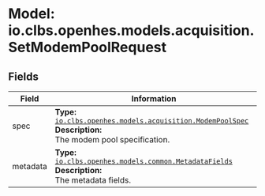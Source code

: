 # Model: io.clbs.openhes.models.acquisition.SetModemPoolRequest

## Fields

| Field | Information |
| --- | --- |
| spec | <b>Type:</b> [`io.clbs.openhes.models.acquisition.ModemPoolSpec`](model-io-clbs-openhes-models-acquisition-modempoolspec.md)<br><b>Description:</b><br>The modem pool specification. |
| metadata | <b>Type:</b> [`io.clbs.openhes.models.common.MetadataFields`](model-io-clbs-openhes-models-common-metadatafields.md)<br><b>Description:</b><br>The metadata fields. |

